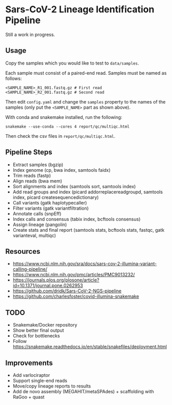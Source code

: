 # Sars-CoV-2 Lineage Identification Pipeline

Still a work in progress.

## Usage

Copy the samples which you would like to test to `data/samples`.

Each sample must consist of a paired-end read. Samples must be named as follows:

```
<SAMPLE_NAME>_R1_001.fastq.gz # First read
<SAMPLE_NAME>_R2_001.fastq.gz # Second read
```

Then edit `config.yaml` and change the `samples` property to the names of the samples (only put the `<SAMPLE_NAME>` part as shown above).

With conda and snakemake installed, run the following:

```
snakemake --use-conda --cores 4 report/qc/multiqc.html
```

Then check the csv files in `report/qc/multiqc.html`.

## Pipeline Steps

- Extract samples (bgzip)
- Index genome (cp, bwa index, samtools faidx)
- Trim reads (fastp)
- Align reads (bwa mem)
- Sort alignments and index (samtools sort, samtools index)
- Add read groups and index (picard addorreplacereadgroupd, samtools index, picard createsequencedictionary)
- Call variants (gatk haplotypecaller)
- Filter variants (gatk variantfiltration)
- Annotate calls (snpEff)
- Index calls and consensus (tabix index, bcftools consensus)
- Assign lineage (pangolin)
- Create stats and final report (samtools stats, bcftools stats, fastqc, gatk varianteval, multiqc)

## Resources

- https://www.ncbi.nlm.nih.gov/sra/docs/sars-cov-2-illumina-variant-calling-pipeline/
- https://www.ncbi.nlm.nih.gov/pmc/articles/PMC9013232/
- https://journals.plos.org/plosone/article?id=10.1371/journal.pone.0262953
- https://github.com/dridk/Sars-CoV-2-NGS-pipeline
- https://github.com/charlesfoster/covid-illumina-snakemake

## TODO

- Snakemake/Docker repository
- Show better final output
- Check for bottlenecks
- Follow https://snakemake.readthedocs.io/en/stable/snakefiles/deployment.html

## Improvements

- Add varlociraptor
- Support single-end reads
- Move/copy lineage reports to results
- Add de novo assembly (MEGAHIT/metaSPAdes) + scaffolding with RaGoo + quast
